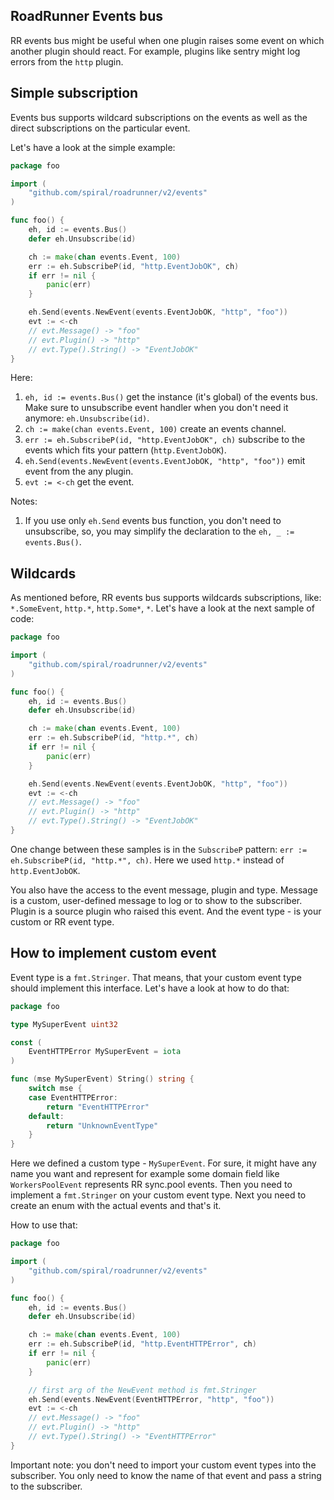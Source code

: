 ## RoadRunner Events bus

RR events bus might be useful when one plugin raises some event on which another plugin should react. For example,
plugins like sentry might log errors from the `http` plugin.

## Simple subscription

Events bus supports wildcard subscriptions on the events as well as the direct subscriptions on the particular event.

Let's have a look at the simple example:

```go
package foo

import (
    "github.com/spiral/roadrunner/v2/events"
)

func foo() {
    eh, id := events.Bus()
    defer eh.Unsubscribe(id)

    ch := make(chan events.Event, 100)
    err := eh.SubscribeP(id, "http.EventJobOK", ch)
    if err != nil {
        panic(err)
    }

    eh.Send(events.NewEvent(events.EventJobOK, "http", "foo"))
    evt := <-ch
    // evt.Message() -> "foo"
    // evt.Plugin() -> "http"
    // evt.Type().String() -> "EventJobOK"
}
```

Here:
1. `eh, id := events.Bus()` get the instance (it's global) of the events bus. Make sure to unsubscribe event handler when you don't need it anymore: `eh.Unsubscribe(id)`.
2. `ch := make(chan events.Event, 100)` create an events channel.
3. `err := eh.SubscribeP(id, "http.EventJobOK", ch)` subscribe to the events which fits your pattern (`http.EventJobOK`).
4. `eh.Send(events.NewEvent(events.EventJobOK, "http", "foo"))` emit event from the any plugin.
5. `evt := <-ch` get the event.

Notes:
1. If you use only `eh.Send` events bus function, you don't need to unsubscribe, so, you may simplify the declaration to the `eh, _ := events.Bus()`.

## Wildcards

As mentioned before, RR events bus supports wildcards subscriptions, like: `*.SomeEvent`, `http.*`, `http.Some*`, `*`.
Let's have a look at the next sample of code:

```go
package foo

import (
    "github.com/spiral/roadrunner/v2/events"
)

func foo() {
    eh, id := events.Bus()
    defer eh.Unsubscribe(id)

    ch := make(chan events.Event, 100)
    err := eh.SubscribeP(id, "http.*", ch)
    if err != nil {
        panic(err)
    }

    eh.Send(events.NewEvent(events.EventJobOK, "http", "foo"))
    evt := <-ch
    // evt.Message() -> "foo"
    // evt.Plugin() -> "http"
    // evt.Type().String() -> "EventJobOK"
}
```

One change between these samples is in the `SubscribeP` pattern: `err := eh.SubscribeP(id, "http.*", ch)`. Here we used `http.*` instead of `http.EventJobOK`.

You also have the access to the event message, plugin and type. Message is a custom, user-defined message to log or to show to the subscriber. Plugin is a source plugin who raised this event. And the event type - is your custom or RR event type.


## How to implement custom event

Event type is a `fmt.Stringer`. That means, that your custom event type should implement this interface. Let's have a look at how to do that:

```go
package foo

type MySuperEvent uint32

const (
    EventHTTPError MySuperEvent = iota
)

func (mse MySuperEvent) String() string {
    switch mse {
    case EventHTTPError:
        return "EventHTTPError"
    default:
        return "UnknownEventType"
    }
}
```

Here we defined a custom type - `MySuperEvent`. For sure, it might have any name you want and represent for example some domain field like `WorkersPoolEvent` represents RR sync.pool events. Then you need to implement a `fmt.Stringer` on your custom event type.
Next you need to create an enum with the actual events and that's it.

How to use that:
```go
package foo

import (
    "github.com/spiral/roadrunner/v2/events"
)

func foo() {
    eh, id := events.Bus()
    defer eh.Unsubscribe(id)

    ch := make(chan events.Event, 100)
    err := eh.SubscribeP(id, "http.EventHTTPError", ch)
    if err != nil {
        panic(err)
    }

	// first arg of the NewEvent method is fmt.Stringer
    eh.Send(events.NewEvent(EventHTTPError, "http", "foo"))
    evt := <-ch
    // evt.Message() -> "foo"
    // evt.Plugin() -> "http"
    // evt.Type().String() -> "EventHTTPError"
}
```

Important note: you don't need to import your custom event types into the subscriber. You only need to know the name of that event and pass a string to the subscriber.

